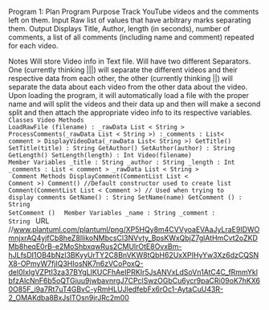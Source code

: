 Program 1: Plan
Program Purpose
Track YouTube videos and the comments left on them. 
Input
Raw list of values that have arbitrary marks separating them. 
Output
Displays Title, Author, length (in seconds), number of comments, a list of all comments (including name and comment) repeated for each video. 

Notes
Will store Video info in Text file. Will have two different Separators. One (currently thinking |||) will separate the different videos and their respective data from each other, the other (currently thinking ||) will separate the data about each video from the other data about the video. Upon loading the program, it will automatically load a file with the proper name and will split the videos and their data up and then will make a second split and then attach the appropriate video info to its respective variables. 
<code>
Classes
Video
Methods
LoadRawFile (filename) : _rawData List < String >
ProcessComments(_rawData List < String >) :_comments : List< comment >
DisplayVideoData(_rawData List< String >)
GetTitle()
SetTitle(title) : String
GetAuthor()
SetAuthor(author) : String
GetLength()
SetLength(length) : Int
Video(filename)
</code>
<code>
Member Variables
_title : String
_author : String
_length : Int
_comments : List < comment >
_rawData List < String >
</code>
<code>
Comment
Methods
DisplayComment(CommentList List < Comment >)
Comment() //Default constructor used to create list
Comment(CommentList List < Comment >) // Used when trying to display comments
GetName() : String
SetName(name)
GetComment () : String
SetComment ()
</code>
<code>
Member Variables
_name : String
_comment : String
</code>
URL //www.plantuml.com/plantuml/png/XP5HQy8m4CVVyoaEVAaJyLraE9IDWOmnjxrAQ4yjfCb8heZ8llikoNMbcsCl3NVvty_BpsKWxQbjZ7glAtHmCvt2oZKDMb8heqE0rB-e2MoShbxqwRus2CMUlrOtE8OvxBm-hJLfsDI1OB4bNzl3BKyyUrTY2C8BnVKW8tQbH62UxXPIHyYw3Xz6dzCQSNX8-OPmyW7fjIQ3HIosNK7n6zVCoPoxQ-del0IxIgVZPtI3za37BYgLIKUCFhAeIPRKIr5JsANVxLdSoVn1AtC4C_fRmmYklbfzAlcNnF6b5oQTGiuu9jwbavnrgJ7CPclSwzOGbCu6ycr9paCRi09oK7hKX60O85F_i9a7Rt7uT4GBvC-yRmHLUJledfebFx6rOc1-AytaCuU43R-2_OMAKdba8BxJslTOsn9jrJRc2m00
